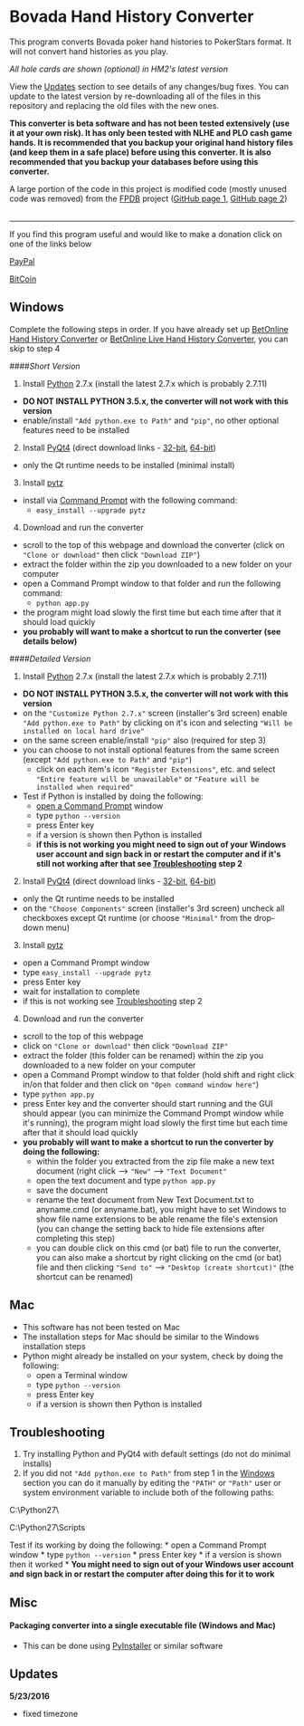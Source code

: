 # Bovada Hand History Converter
This program converts Bovada poker hand histories to PokerStars format.  It will not convert hand histories as you play.

*All hole cards are shown (optional) in HM2's latest version*

View the [Updates](#Updates) section to see details of any changes/bug fixes.  You can update to the latest version by re-downloading all of the files in this repository and replacing the old files with the new ones.

**This converter is beta software and has not been tested extensively (use it at your own risk).  It has only been tested with NLHE and PLO cash game hands.  It is recommended that you backup your original hand history files (and keep them in a safe place) before using this converter.  It is also recommended that you backup your databases before using this converter.**

A large portion of the code in this project is modified code (mostly unused code was removed) from the <a href="http://fpdb.wikidot.com/" target="_blank">FPDB</a> project (<a href="https://github.com/ChazDazzle/fpdb-chaz" target="_blank">GitHub page 1</a>, <a href="https://github.com/philroberts/FPDB-for-OSX" target="_blank">GitHub page 2</a>)
<br>
<br>
<hr>
If you find this program useful and would like to make a donation click on one of the links below

<a href="http://matt57225.github.io/bovada-hand-history-converter/" target="_blank">PayPal</a>

<a href="https://www.coinbase.com/matt57225" target="_blank">BitCoin</a>

## Windows <a name="Windows"></a>
Complete the following steps in order.  If you have already set up <a href="https://github.com/matt57225/betonline-hand-history-converter" target="_blank">BetOnline Hand History Converter</a> or <a href="https://github.com/matt57225/betonline-live-hand-history-converter" target="_blank">BetOnline Live Hand History Converter</a>, you can skip to step 4

####*Short Version*
1. Install <a href="https://www.python.org/downloads/" target="_blank">Python</a>  2.7.x (install the latest 2.7.x which is probably 2.7.11)
  * **DO NOT INSTALL PYTHON 3.5.x, the converter will not work with this version**
  * enable/install ```"Add python.exe to Path"``` and ```"pip"```, no other optional features need to be installed
2. Install <a href="https://www.riverbankcomputing.com/software/pyqt/download" target="_blank">PyQt4</a> (direct download links - <a href="http://sourceforge.net/projects/pyqt/files/PyQt4/PyQt-4.11.4/PyQt4-4.11.4-gpl-Py2.7-Qt4.8.7-x32.exe" target="_blank">32-bit</a>, <a href="http://sourceforge.net/projects/pyqt/files/PyQt4/PyQt-4.11.4/PyQt4-4.11.4-gpl-Py2.7-Qt4.8.7-x64.exe" target="_blank">64-bit</a>)
  * only the Qt runtime needs to be installed (minimal install)
3. Install <a href="https://pypi.python.org/pypi/pytz" target="_blank">pytz</a>
  * install via <a href="http://www.howtogeek.com/235101/10-ways-to-open-the-command-prompt-in-windows-10/" target="_blank">Command Prompt</a> with the following command:
    * ```easy_install --upgrade pytz```
4. Download and run the converter
  * scroll to the top of this webpage and download the converter (click on ```"Clone or download"``` then click ```"Download ZIP"```)
  * extract the folder within the zip you downloaded to a new folder on your computer
  * open a Command Prompt window to that folder and run the following command:
    * ```python app.py```
  * the program might load slowly the first time but each time after that it should load quickly
  * **you probably will want to make a shortcut to run the converter (see details below)**

####*Detailed Version*
1. Install <a href="https://www.python.org/downloads/" target="_blank">Python</a>  2.7.x (install the latest 2.7.x which is probably 2.7.11)
  * **DO NOT INSTALL PYTHON 3.5.x, the converter will not work with this version**
  * on the ```"Customize Python 2.7.x"``` screen (installer's 3rd screen) enable ```"Add python.exe to Path"``` by clicking on it's icon and selecting ```"Will be installed on local hard drive"```
  * on the same screen enable/install ```"pip"``` also (required for step 3)
  * you can choose to not install optional features from the same screen (except ```"Add python.exe to Path"``` and ```"pip"```)
    * click on each item's icon ```"Register Extensions"```, etc. and select ```"Entire feature will be unavailable"``` or ```"Feature will be installed when required"```
  * Test if Python is installed by doing the following:
    * <a href="http://www.howtogeek.com/235101/10-ways-to-open-the-command-prompt-in-windows-10/" target="_blank">open a Command Prompt</a> window
    * type ```python --version```
    * press Enter key
    * if a version is shown then Python is installed
    * **if this is not working you might need to sign out of your Windows user account and sign back in or restart the computer and if it's still not working after that see [Troubleshooting](#Troubleshooting) step 2**
2. Install <a href="https://www.riverbankcomputing.com/software/pyqt/download" target="_blank">PyQt4</a> (direct download links - <a href="http://sourceforge.net/projects/pyqt/files/PyQt4/PyQt-4.11.4/PyQt4-4.11.4-gpl-Py2.7-Qt4.8.7-x32.exe" target="_blank">32-bit</a>, <a href="http://sourceforge.net/projects/pyqt/files/PyQt4/PyQt-4.11.4/PyQt4-4.11.4-gpl-Py2.7-Qt4.8.7-x64.exe" target="_blank">64-bit</a>)
  * only the Qt runtime needs to be installed
  * on the ```"Choose Components"``` screen (installer's 3rd screen) uncheck all checkboxes except Qt runtime (or choose ```"Minimal"``` from the drop-down menu)
3. Install <a href="https://pypi.python.org/pypi/pytz" target="_blank">pytz</a>
  * open a Command Prompt window
  * type ```easy_install --upgrade pytz```
  * press Enter key
  * wait for installation to complete
  * if this is not working see [Troubleshooting](#Troubleshooting) step 2
4. Download and run the converter
  * scroll to the top of this webpage
  * click on ```"Clone or download"``` then click ```"Download ZIP"```
  * extract the folder (this folder can be renamed) within the zip you downloaded to a new folder on your computer
  * open a Command Prompt window to that folder (hold shift and right click in/on that folder and then click on ```"Open command window here"```)
  * type ```python app.py```
  * press Enter key and the converter should start running and the GUI should appear (you can minimize the Command Prompt window while it's running), the program might load slowly the first time but each time after that it should load quickly
  * **you probably will want to make a shortcut to run the converter by doing the following:**
    * within the folder you extracted from the zip file make a new text document (right click --> ```"New"``` --> ```"Text Document"```
    * open the text document and type ```python app.py```
    * save the document
    * rename the text document from New Text Document.txt to anyname.cmd (or anyname.bat), you might have to set Windows to show file name extensions to be able rename the file's extension (you can change the setting back to hide file extensions after completing this step)
    * you can double click on this cmd (or bat) file to run the converter, you can also make a shortcut by right clicking on the cmd (or bat) file and then clicking ```"Send to"``` --> ```"Desktop (create shortcut)"``` (the shortcut can be renamed)

## Mac
* This software has not been tested on Mac
* The installation steps for Mac should be similar to the Windows installation steps
* Python might already be installed on your system, check by doing the following:
  * open a Terminal window
  * type ```python --version```
  * press Enter key
  * if a version is shown then Python is installed

## Troubleshooting <a name="Troubleshooting"></a>
1. Try installing Python and PyQt4 with default settings (do not do minimal installs)
2. If you did not ```"Add python.exe to Path"``` from step 1 in the [Windows](#Windows) section you can do it manually by editing the ```"PATH"``` or ```"Path"``` user or system environment variable to include both of the following paths:

  C:\Python27\

  C:\Python27\Scripts

  Test if its working by doing the following:
    * open a Command Prompt window
    * type ```python --version```
    * press Enter key
    * if a version is shown then it worked
    * **You might need to sign out of your Windows user account and sign back in or restart the computer after doing this for it to work**

## Misc
#### Packaging converter into a single executable file (Windows and Mac)
* This can be done using <a href="http://www.pyinstaller.org/" target="_blank">PyInstaller</a> or similar software

## Updates <a name="Updates"></a>
**5/23/2016** 
- fixed timezone
